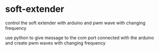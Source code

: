 # soft-extender
control the soft extender with arduino and pwm wave with changing frequency

use python to give message to the com port connected with the arduino and create pwm waves with changing frequency 
